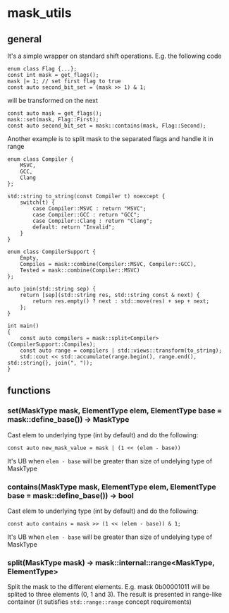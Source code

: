 # mask_utils

## general

It's a simple wrapper on standard shift operations. E.g. the following code

```
enum class Flag {...};
const int mask = get_flags();
mask |= 1; // set first flag to true
const auto second_bit_set = (mask >> 1) & 1;
```

will be transformed on the next

```
const auto mask = get_flags();
mask::set(mask, Flag::First);
const auto second_bit_set = mask::contains(mask, Flag::Second);
```

Another example is to split mask to the separated flags and handle it in range

```
enum class Compiler {
    MSVC,
    GCC,
    Clang
};

std::string to_string(const Compiler t) noexcept {
    switch(t) {
        case Compiler::MSVC : return "MSVC";
        case Compiler::GCC : return "GCC";
        case Compiler::Clang : return "Clang";
        default: return "Invalid";
    }
}

enum class CompilerSupport {
    Empty,
    Compiles = mask::combine(Compiler::MSVC, Compiler::GCC),
    Tested = mask::combine(Compiler::MSVC)
};

auto join(std::string sep) {
    return [sep](std::string res, std::string const & next) {
        return res.empty() ? next : std::move(res) + sep + next;
    };
}

int main()
{
    const auto compilers = mask::split<Compiler>(CompilerSupport::Compiles);
    const auto range = compilers | std::views::transform(to_string);
    std::cout << std::accumulate(range.begin(), range.end(), std::string{}, join(", "));
}
```

## functions

### set(MaskType mask, ElementType elem, ElementType base = mask::define_base<MaskType>()) -> MaskType

Cast elem to underlying type (int by default) and do the following:

```
const auto new_mask_value = mask | (1 << (elem - base)) 
```

It's UB when `elem - base` will be greater than size of undelying type of MaskType

### contains(MaskType mask, ElementType elem, ElementType base = mask::define_base<MaskType>()) -> bool

Cast elem to underlying type (int by default) and do the following:

```
const auto contains = mask >> (1 << (elem - base)) & 1;
```

It's UB when `elem - base` will be greater than size of undelying type of MaskType

### split(MaskType mask) -> mask::internal::range<MaskType, ElementType>

Split the mask to the different elements. E.g. mask 0b00001011 will be splited to three elements (0, 1 and 3). The result is presented in range-like container (it sutisfies `std::range::range` concept requirements)

